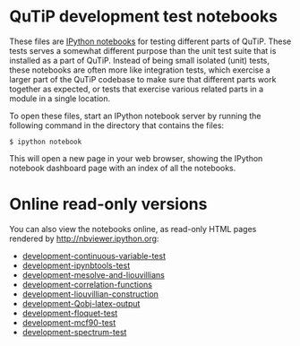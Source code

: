 QuTiP development test notebooks
================================

These files are [IPython notebooks](http://ipython.org/notebook.html) for
testing different parts of QuTiP. These tests serves a somewhat different
purpose than the unit test suite that is installed as a part of QuTiP. Instead
of being small isolated (unit) tests, these notebooks are often more like
integration tests, which exercise a larger part of the QuTiP codebase to make
sure that different parts work together as expected, or tests that exercise
various related parts in a module in a single location.

To open these files, start an IPython notebook server by running the following
command in the directory that contains the files:

    $ ipython notebook

This will open a new page in your web browser, showing the IPython notebook
dashboard page with an index of all the notebooks.

Online read-only versions
=========================

You can also view the notebooks online, as read-only HTML pages rendered by
http://nbviewer.ipython.org:

 * [development-continuous-variable-test](http://nbviewer.ipython.org/urls/raw.github.com/qutip/qutip/master/notebooks/development-continuous-variable-test.ipynb)
 * [development-ipynbtools-test](http://nbviewer.ipython.org/urls/raw.github.com/qutip/qutip/master/notebooks/development-ipynbtools-test.ipynb)
 * [development-mesolve-and-liouvillians](http://nbviewer.ipython.org/urls/raw.github.com/qutip/qutip/master/notebooks/development-mesolve-and-liouvillians.ipynb)
 * [development-correlation-functions](http://nbviewer.ipython.org/urls/raw.github.com/qutip/qutip/master/notebooks/development-correlation-functions.ipynb)
 * [development-liouvillian-construction](http://nbviewer.ipython.org/urls/raw.github.com/qutip/qutip/master/notebooks/development-liouvillian-construction.ipynb)
 * [development-Qobj-latex-output](http://nbviewer.ipython.org/urls/raw.github.com/qutip/qutip/master/notebooks/development-Qobj-latex-output.ipynb)
 * [development-floquet-test](http://nbviewer.ipython.org/urls/raw.github.com/qutip/qutip/master/notebooks/development-floquet-test.ipynb)
 * [development-mcf90-test](http://nbviewer.ipython.org/urls/raw.github.com/qutip/qutip/master/notebooks/development-mcf90-test.ipynb)
 * [development-spectrum-test](http://nbviewer.ipython.org/urls/raw.github.com/qutip/qutip/master/notebooks/development-spectrum-test.ipynb)

